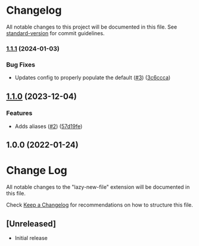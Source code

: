 # Changelog

All notable changes to this project will be documented in this file. See [standard-version](https://github.com/conventional-changelog/standard-version) for commit guidelines.

### [1.1.1](https://github.com/jhechtf/lazy-new-file/compare/v1.1.0...v1.1.1) (2024-01-03)


### Bug Fixes

* Updates config to properly populate the default ([#3](https://github.com/jhechtf/lazy-new-file/issues/3)) ([3c6ccca](https://github.com/jhechtf/lazy-new-file/commit/3c6ccca01012fd0e498067132d519a52a3649e53))

## [1.1.0](https://github.com/jhechtf/lazy-new-file/compare/v1.0.0...v1.1.0) (2023-12-04)


### Features

* Adds aliases ([#2](https://github.com/jhechtf/lazy-new-file/issues/2)) ([57d19fe](https://github.com/jhechtf/lazy-new-file/commit/57d19fec4e961b28565021bdd0b072c495493590))

## 1.0.0 (2022-01-24)

# Change Log

All notable changes to the "lazy-new-file" extension will be documented in this file.

Check [Keep a Changelog](http://keepachangelog.com/) for recommendations on how to structure this file.

## [Unreleased]

- Initial release